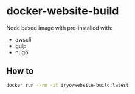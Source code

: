 # docker-website-build

Node based image with pre-installed with:

* awscli
* gulp
* hugo

## How to

```bash
docker run --rm -it iryo/website-build:latest
```
